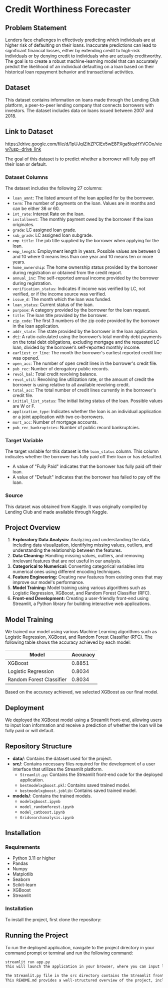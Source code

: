 # Credit Worthiness Forecaster

## Problem Statement
Lenders face challenges in effectively predicting which individuals are at higher risk of defaulting on their loans. Inaccurate predictions can lead to significant financial losses, either by extending credit to high-risk individuals or by denying credit to individuals who are actually creditworthy. The goal is to create a robust machine-learning model that can accurately predict the likelihood of an individual defaulting on a loan based on their historical loan repayment behavior and transactional activities.

## Dataset
This dataset contains information on loans made through the Lending Club platform, a peer-to-peer lending company that connects borrowers with investors. The dataset includes data on loans issued between 2007 and 2018.

## Link to Dataset
https://drive.google.com/file/d/1pUJqIZihZPClEx5wE8PXga5lqsHYVCOo/view?usp=drive_link

The goal of this dataset is to predict whether a borrower will fully pay off their loan or default.

### Dataset Columns
The dataset includes the following 27 columns:

- `loan_amnt`: The listed amount of the loan applied for by the borrower.
- `term`: The number of payments on the loan. Values are in months and can be either 36 or 60.
- `int_rate`: Interest Rate on the loan.
- `installment`: The monthly payment owed by the borrower if the loan originates.
- `grade`: LC assigned loan grade.
- `sub_grade`: LC assigned loan subgrade.
- `emp_title`: The job title supplied by the borrower when applying for the loan.
- `emp_length`: Employment length in years. Possible values are between 0 and 10 where 0 means less than one year and 10 means ten or more years.
- `home_ownership`: The home ownership status provided by the borrower during registration or obtained from the credit report.
- `annual_inc`: The self-reported annual income provided by the borrower during registration.
- `verification_status`: Indicates if income was verified by LC, not verified, or if the income source was verified.
- `issue_d`: The month which the loan was funded.
- `loan_status`: Current status of the loan.
- `purpose`: A category provided by the borrower for the loan request.
- `title`: The loan title provided by the borrower.
- `zip_code`: The first 3 numbers of the zip code provided by the borrower in the loan application.
- `addr_state`: The state provided by the borrower in the loan application.
- `dti`: A ratio calculated using the borrower’s total monthly debt payments on the total debt obligations, excluding mortgage and the requested LC loan, divided by the borrower’s self-reported monthly income.
- `earliest_cr_line`: The month the borrower's earliest reported credit line was opened.
- `open_acc`: The number of open credit lines in the borrower's credit file.
- `pub_rec`: Number of derogatory public records.
- `revol_bal`: Total credit revolving balance.
- `revol_util`: Revolving line utilization rate, or the amount of credit the borrower is using relative to all available revolving credit.
- `total_acc`: The total number of credit lines currently in the borrower's credit file.
- `initial_list_status`: The initial listing status of the loan. Possible values are W or F.
- `application_type`: Indicates whether the loan is an individual application or a joint application with two co-borrowers.
- `mort_acc`: Number of mortgage accounts.
- `pub_rec_bankruptcies`: Number of public record bankruptcies.

### Target Variable
The target variable for this dataset is the `loan_status` column. This column indicates whether the borrower has fully paid off their loan or has defaulted.

- A value of "Fully Paid" indicates that the borrower has fully paid off their loan.
- A value of "Default" indicates that the borrower has failed to pay off the loan.

### Source
This dataset was obtained from Kaggle. It was originally compiled by Lending Club and made available through Kaggle.

## Project Overview
1. **Exploratory Data Analysis:** Analyzing and understanding the data, including data visualization, identifying missing values, outliers, and understanding the relationship between the features.
2. **Data Cleaning:** Handling missing values, outliers, and removing irrelevant features that are not useful in our analysis.
3. **Categorical to Numerical:** Converting categorical variables into numerical ones using different encoding techniques.
4. **Feature Engineering:** Creating new features from existing ones that may improve our model's performance.
5. **Model Training:** Model training using various algorithms such as Logistic Regression, XGBoost, and Random Forest Classifier (RFC).
6. **Front-end Development:** Creating a user-friendly front-end using Streamlit, a Python library for building interactive web applications.

## Model Training
We trained our model using various Machine Learning algorithms such as Logistic Regression, XGBoost, and Random Forest Classifier (RFC). The following table shows the accuracy achieved by each model:

| Model                  | Accuracy |
|------------------------|----------|
| XGBoost                | 0.8851   |
| Logistic Regression    | 0.8034   |
| Random Forest Classifier | 0.8034 |

Based on the accuracy achieved, we selected XGBoost as our final model.

## Deployment
We deployed the XGBoost model using a Streamlit front-end, allowing users to input loan information and receive a prediction of whether the loan will be fully paid or will default.

## Repository Structure
- **data/**: Contains the dataset used for the project.
- **src/**: Contains necessary files required for the development of a user interface that utilizes the Streamlit platform.
  - `Streamlit.py`: Contains the Streamlit front-end code for the deployed application.
  - `bestmodelxgboost.pkl`: Contains saved trained model.
  - `bestmodelxgboost.joblib`: Contains saved trained model.
- **models/**: Contains the trained models.
  - `modelxgboost.ipynb`
  - `model_randomforest.ipynb`
  - `model_catboost.ipynb`
  - `Gridsearchanalysis.ipynb`

## Installation

### Requirements
- Python 3.11 or higher
- Pandas
- Numpy
- Matplotlib
- Seaborn
- Scikit-learn
- XGBoost
- Streamlit

### Installation
To install the project, first clone the repository:
## Running the Project
To run the deployed application, navigate to the project directory in your command prompt or terminal and run the following command:

```bash
streamlit run app.py
This will launch the application in your browser, where you can input loan information and receive a prediction of whether the loan will be fully paid or will default.

The Streamlit.py file in the src directory contains the Streamlit front-end code for the deployed application.
This README.md provides a well-structured overview of the project, including problem definition, dataset description, project steps, model training, deployment, and repository structure.
